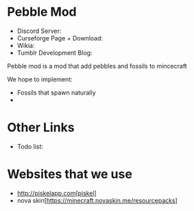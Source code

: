 # Pebble Mod

* Discord Server: 
* Curseforge Page + Download: 
* Wikia: 
* Tumblr Development Blog: 


Pebble mod is a mod that add pebbles and fossils to mincecraft

We hope to implement:
* Fossils that spawn naturally
* 

Other Links
============

* Todo list: 

Websites that we use
====================

* http://piskelapp.com[piskel]
* nova skin[https://minecraft.novaskin.me/resourcepacks]

